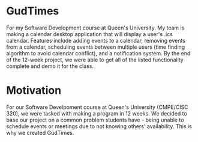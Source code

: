 # GudTimes
For my Software Development course at Queen's University. My team is making a calendar desktop application that will display a user's .ics calendar. Features include adding events to a calendar, removing events from a calendar, scheduling events between multiple users (time finding algorithm to avoid calendar conflict), and a notification system. By the end of the 12-week project, we were able to get all of the listed functionality complete and demo it for the class.

<h1>Motivation</h1>
For our Software Develpoment course at Queen's University (CMPE/CISC 320), we were tasked with making a program in 12 weeks. We decided to base our project on a common problem students have - being unable to schedule events or meetings due to not knowing others' availability. This is why we created GüdTimes.


